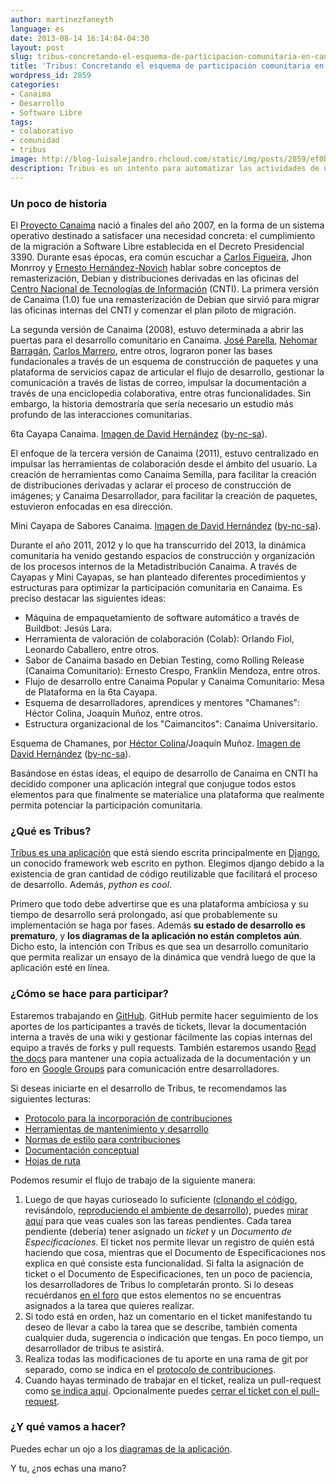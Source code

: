 ```yaml
---
author: martinezfaneyth
language: es
date: 2013-08-14 16:14:04-04:30
layout: post
slug: tribus-concretando-el-esquema-de-participacion-comunitaria-en-canaima
title: 'Tribus: Concretando el esquema de participación comunitaria en Canaima'
wordpress_id: 2859
categories:
- Canaima
- Desarrollo
- Software Libre
tags:
- colaborativo
- comunidad
- tribus
image: http://blog-luisalejandro.rhcloud.com/static/img/posts/2859/ef0bfdd4d9aa2f64c65c795a0572b274.jpg
description: Tribus es un intento para automatizar las actividades de una Comunidad de Software Libre.
---
```


### Un poco de historia

El [Proyecto Canaima](http://canaima.softwarelibre.gob.ve) nació a finales del año 2007, en la forma de un sistema operativo destinado a satisfacer una necesidad concreta: el cumplimiento de la migración a Software Libre establecida en el Decreto Presidencial 3390. Durante esas épocas, era común escuchar a [Carlos Figueira](http://twitter.com/carlosfigueirar), Jhon Monrroy y [Ernesto Hernández-Novich](http://twitter.com/iamemhn) hablar sobre conceptos de remasterización, Debian y distribuciones derivadas en las oficinas del [Centro Nacional de Tecnologías de Información](http://cnti.gob.ve) (CNTI). La primera versión de Canaima (1.0) fue una remasterización de Debian que sirvió para migrar las oficinas internas del CNTI y comenzar el plan piloto de migración.

La segunda versión de Canaima (2008), estuvo determinada a abrir las puertas para el desarrollo comunitario en Canaima. [José Parella](http://twitter.com/bureado), [Nehomar Barragán](http://twitter.com/n3h0), [Carlos Marrero](http://twitter.com/cdmarrero), entre otros, lograron poner las bases fundacionales a través de un esquema de construcción de paquetes y una plataforma de servicios capaz de articular el flujo de desarrollo, gestionar la comunicación a través de listas de correo, impulsar la documentación a través de una enciclopedia colaborativa, entre otras funcionalidades. Sin embargo, la historia demostraría que sería necesario un estudio más profundo de las interacciones comunitarias.

<span class="figure figure-100" data-figure-src="http://blog-luisalejandro.rhcloud.com/static/img/posts/2859/df1033ebfc9fa740646f2174bab0dd9e.jpg" data-figure-href="http://blog-luisalejandro.rhcloud.com/static/img/posts/2859/13c26cb61c2c0764afb29caee11580d5.jpg"></span>
6ta Cayapa Canaima. [Imagen de David Hernández](http://www.flickr.com/photos/davidhdz/) ([by-nc-sa](http://creativecommons.org/licenses/by-nc-sa/2.0/)).

El enfoque de la tercera versión de Canaima (2011), estuvo centralizado en impulsar las herramientas de colaboración desde el ámbito del usuario. La creación de herramientas como Canaima Semilla, para facilitar la creación de distribuciones derivadas y aclarar el proceso de construcción de imágenes; y Canaima Desarrollador, para facilitar la creación de paquetes, estuvieron enfocadas en esa dirección.

<span class="figure figure-100" data-figure-src="http://blog-luisalejandro.rhcloud.com/static/img/posts/2859/59871407a520014c937e125d2a67d182.jpg" data-figure-href="http://blog-luisalejandro.rhcloud.com/static/img/posts/2859/7cd21e34bdb703b4365036ee4fc32b90.jpg"></span>
Mini Cayapa de Sabores Canaima. [Imagen de David Hernández](http://www.flickr.com/photos/davidhdz/) ([by-nc-sa](http://creativecommons.org/licenses/by-nc-sa/2.0/)).

Durante el año 2011, 2012 y lo que ha transcurrido del 2013, la dinámica comunitaria ha venido gestando espacios de construcción y organización de los procesos internos de la Metadistribución Canaima. A través de Cayapas y Mini Cayapas, se han planteado diferentes procedimientos y estructuras para optimizar la participación comunitaria en Canaima. Es preciso destacar las siguientes ideas:

* Máquina de empaquetamiento de software automático a través de Buildbot: Jesús Lara.
* Herramienta de valoración de colaboración (Colab): Orlando Fiol, Leonardo Caballero, entre otros.
* Sabor de Canaima basado en Debian Testing, como Rolling Release (Canaima Comunitario): Ernesto Crespo, Franklin Mendoza, entre otros.
* Flujo de desarrollo entre Canaima Popular y Canaima Comunitario: Mesa de Plataforma en la 6ta Cayapa.
* Esquema de desarrolladores, aprendices y mentores "Chamanes": Héctor Colina, Joaquín Muñoz, entre otros.
* Estructura organizacional de los "Caimancitos": Canaima Universitario.

<span class="figure figure-100" data-figure-src="http://blog-luisalejandro.rhcloud.com/static/img/posts/2859/c45e63228d62f88d23903d0015e392e2.jpg" data-figure-href="http://blog-luisalejandro.rhcloud.com/static/img/posts/2859/bc6334a0f20b965f740b907617235523.jpg"></span>
Esquema de Chamanes, por [Héctor Colina](http://twitter.com/e1th0r)/Joaquín Muñoz. [Imagen de David Hernández](http://www.flickr.com/photos/davidhdz/) ([by-nc-sa](http://creativecommons.org/licenses/by-nc-sa/2.0/)).

Basándose en éstas ideas, el equipo de desarrollo de Canaima en CNTI ha decidido componer una aplicación integral que conjugue todos estos elementos para que finalmente se materialice una plataforma que realmente permita potenciar la participación comunitaria.

<!-- more -->

### ¿Qué es Tribus?

[Tribus es una aplicación](http://canaimagnulinux.github.io/tribus/) que está siendo escrita principalmente en [Django](http://djangoproject.com), un conocido framework web escrito en python. Elegimos django debido a la existencia de gran cantidad de código reutilizable que facilitará el proceso de desarrollo. Además, _python es cool_.

Primero que todo debe advertirse que es una plataforma ambiciosa y su tiempo de desarrollo será prolongado, así que probablemente su implementación se haga por fases. Además **su estado de desarrollo es prematuro**, y **los diagramas de la aplicación no están completos aún**. Dicho esto, la intención con Tribus es que sea un desarrollo comunitario que permita realizar un ensayo de la dinámica que vendrá luego de que la aplicación esté en línea.

### ¿Cómo se hace para participar?

Estaremos trabajando en [GitHub](http://github.com/CanaimaGNULinux/tribus). GitHub permite hacer seguimiento de los aportes de los participantes a través de tickets, llevar la documentación interna a través de una wiki y gestionar fácilmente las copias internas del equipo a través de forks y pull requests. También estaremos usando [Read the docs](http://tribus.readthedocs.org/) para mantener una copia actualizada de la documentación y un foro en [Google Groups](http://groups.google.com/forum/#!forum/tribusdev) para comunicación entre desarrolladores.

Si deseas iniciarte en el desarrollo de Tribus, te recomendamos las siguientes lecturas:

  * [Protocolo para la incorporación de contribuciones](http://tribus.readthedocs.org/es/latest/development/contributing.html)
  * [Herramientas de mantenimiento y desarrollo](http://tribus.readthedocs.org/es/latest/development/maintaining.html)
  * [Normas de estilo para contribuciones](http://tribus.readthedocs.org/es/latest/development/style.html)
  * [Documentación conceptual](http://tribus.readthedocs.org/es/latest/development/concepts.html)
  * [Hojas de ruta](http://tribus.readthedocs.org/es/latest/development/roadmap.html)

Podemos resumir el flujo de trabajo de la siguiente manera:

1. Luego de que hayas curioseado lo suficiente ([clonando el código](http://tribus.readthedocs.org/es/latest/development/contributing.html), revisándolo, [reproduciendo el ambiente de desarrollo](http://tribus.readthedocs.org/es/latest/development/maintaining.html)), puedes [mirar aquí](http://tribus.readthedocs.org/es/latest/development/roadmap.html) para que veas cuales son las tareas pendientes. Cada tarea pendiente (debería) tener asignado un _ticket_ y un _Documento de Especificaciones_. El ticket nos permite llevar un registro de quién está haciendo que cosa, mientras que el Documento de Especificaciones nos explica en qué consiste esta funcionalidad. Si falta la asignación de ticket o el Documento de Especificaciones, ten un poco de paciencia, los desarrolladores de Tribus lo completarán pronto. Si lo deseas recuérdanos [en el foro](http://groups.google.com/forum/#!forum/tribusdev) que estos elementos no se encuentras asignados a la tarea que quieres realizar.
2. Si todo está en orden, haz un comentario en el ticket manifestando tu deseo de llevar a cabo la tarea que se describe, también comenta cualquier duda, sugerencia o indicación que tengas. En poco tiempo, un desarrollador de tribus te asistirá.
3. Realiza todas las modificaciones de tu aporte en una rama de git por separado, como se indica en el [protocolo de contribuciones](http://tribus.readthedocs.org/es/latest/development/contributing.html).
4. Cuando hayas terminado de trabajar en el ticket, realiza un pull-request como [se indica aquí](http://help.github.com/articles/using-pull-requests#initiating-the-pull-request). Opcionalmente puedes [cerrar el ticket con el pull-request](http://github.com/blog/1506-closing-issues-via-pull-requests).

### ¿Y qué vamos a hacer?

Puedes echar un ojo a los [diagramas de la aplicación](http://tribus.readthedocs.org/es/latest/development/concepts.html).

Y tu, ¿nos echas una mano?
